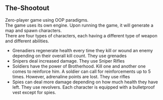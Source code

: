## The-Shootout
 Zero-player game using OOP paradigms.   
 The game uses its own engine. Upon running the game, it will generate a map and spawn characters.   
 There are four types of characters, each having a different type of weapon and different abilities.   
 * Grenadiers regenerate health every time they kill or wound an enemy depending on their overall kill count. They use grenades
 * Snipers deal increased damage. They use Sniper Rifles
 * Soldiers have the power of Brotherhood. Kill one and another one comes to reinforce him. A soldier can call for reinforcements up to 5 times. However, adrenaline points are lost. They use rifles
 * Spies can deal more damage depending on how much health they have left. They use revolvers.
Each character is equipped with a bulletproof vest except for spies.
